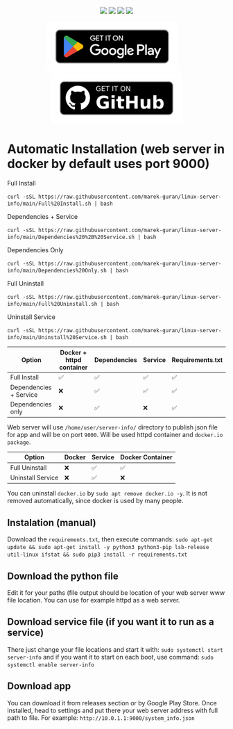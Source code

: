 <p align="center">
    <img src="https://img.shields.io/badge/-Linux-grey?logo=linux">
    <img src="https://img.shields.io/badge/Android-3DDC84?style=flat&logo=android&logoColor=white">
    <img src="https://img.shields.io/badge/-Kotlin-0095D5?logo=kotlin&logoColor=white">
    <img src="https://img.shields.io/badge/Python-3776AB?style=flat&logo=python&logoColor=white">
</p>

<p align="center">
  <a href="https://play.google.com/store/apps/details?id=com.marekguran.serverinfo" style="margin-right: 20px;">
        <img src="google-play-badge.png" width="300" alt="Server Info App">
  </a>
  <a href="https://github.com/marek-guran/linux-server-info/releases">
        <img src="github-badge.png" width="300" alt="GitHub Releases">
  </a>
</p>

# Automatic Installation (web server in docker by default uses port 9000)
Full Install
```
curl -sSL https://raw.githubusercontent.com/marek-guran/linux-server-info/main/Full%20Install.sh | bash
```

Dependencies + Service
```
curl -sSL https://raw.githubusercontent.com/marek-guran/linux-server-info/main/Dependencies%20%2B%20Service.sh | bash
```

Dependencies Only
```
curl -sSL https://raw.githubusercontent.com/marek-guran/linux-server-info/main/Dependencies%20Only.sh | bash
```

Full Uninstall
```
curl -sSL https://raw.githubusercontent.com/marek-guran/linux-server-info/main/Full%20Uninstall.sh | bash
```

Uninstall Service
```
curl -sSL https://raw.githubusercontent.com/marek-guran/linux-server-info/main/Uninstall%20Service.sh | bash
```
| Option             | Docker + httpd container | Dependencies | Service | Requirements.txt |
|--------------------|--------|--------------|---------|------------------|
| Full Install       | ✅     | ✅           | ✅      | ✅               |
| Dependencies + Service | ❌ | ✅           | ✅      | ✅               |
| Dependencies only | ❌     | ✅           | ❌      | ✅               |

Web server will use ```/home/user/server-info/``` directory to publish json file for app and will be on port ```9000```. Will be used httpd container and ```docker.io package```.

| Option           | Docker | Service | Docker Container |
|------------------|--------|---------|------------------------------|
| Full Uninstall   | ❌     | ✅      | ✅                           |
| Uninstall Service| ❌     | ✅      | ❌                           |

You can uninstall ```docker.io``` by ```sudo apt remove docker.io -y```. It is not removed automatically, since docker is used by many people.
## Instalation (manual)
Download the ```requirements.txt```, then execute commands:
```sudo apt-get update && sudo apt-get install -y python3 python3-pip lsb-release util-linux ifstat && sudo pip3 install -r requirements.txt```
## Download the python file
Edit it for your paths (file output should be location of your web server www file location. You can use for example httpd as a web server.
## Download service file (if you want it to run as a service)
There just change your file locations and start it with:
```sudo systemctl start server-info```
and if you want it to start on each boot, use command:
```sudo systemctl enable server-info```
## Download app
You can download it from releases section or by Google Play Store. Once installed, head to settings and put there your web server address with full path to file. For example: ```http://10.0.1.1:9000/system_info.json```
